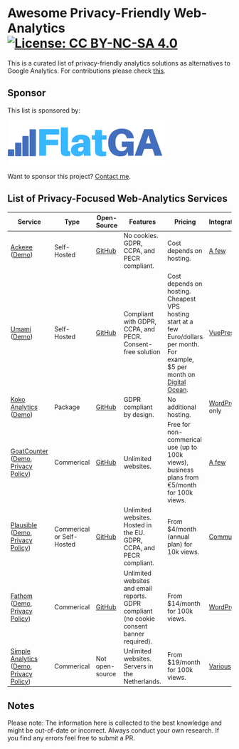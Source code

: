 # Awesome Privacy-Friendly Web-Analytics [![License: CC BY-NC-SA 4.0](https://licensebuttons.net/l/by-nc-sa/4.0/80x15.png)](https://creativecommons.org/licenses/by-nc-sa/4.0/)

This is a curated list of privacy-friendly analytics solutions as alternatives to Google Analytics. For contributions please check [this](CONTRIBUTIONS.md).

## Sponsor

This list is sponsored by:

<a href="https://flatga.io" target="_blank"><img src="https://raw.githubusercontent.com/spekulatius/awesome-privacy-friendly-web-analytics/master/images/flatga.png" height="100px"></a>

Want to sponsor this project? [Contact me](https://peterthaleikis.com/contact).


## List of Privacy-Focused Web-Analytics Services

|Service|Type|Open-Source|Features|Pricing|Integrations|
|---|---|---|---|---|---|
|[Ackeee](https://ackee.electerious.com/)<br>([Demo](https://demo.ackee.electerious.com/))|Self-Hosted|[GitHub](https://github.com/electerious/Ackee)|No cookies. GDPR, CCPA, and PECR compliant.|Cost depends on hosting.|[A few](https://github.com/electerious/Ackee#related)|
|[Umami](https://umami.is)<br>([Demo](https://app.umami.is/share/ISgW2qz8/flightphp.com))|Self-Hosted|[GitHub](https://github.com/mikecao/umami)|Compliant with GDPR, CCPA, and PECR. Consent-free solution|Cost depends on hosting. Cheapest VPS hosting start at a few Euro/dollars per month. For example, $5 per month on [Digital Ocean](https://peterthaleikis.com/digitalocean).|[VuePress](https://github.com/spekulatius/vuepress-plugin-umami)|
|[Koko Analytics](https://www.kokoanalytics.com/)<br>([Demo](https://www.kokoanalytics.com/wp/wp-admin/index.php?page=koko-analytics#/))|Package|[GitHub](https://github.com/ibericode/koko-analytics)|GDPR compliant by design.|No additional hosting.|[WordPress](https://wordpress.org/plugins/koko-analytics/) only|
|[GoatCounter](https://www.goatcounter.com)<br>([Demo](https://stats.arp242.net/), [Privacy Policy](https://www.goatcounter.com/privacy))|Commerical|[GitHub](https://github.com/zgoat/goatcounter)|Unlimited websites.|Free for non-commerical use (up to 100k views), business plans from €5/month for 100k views.|[A few](https://www.goatcounter.com/code)|
|[Plausible](https://plausible.io/)<br>([Demo](https://plausible.io/plausible.io), [Privacy Policy](https://plausible.io/privacy))|Commerical or Self-Hosted|[GitHub](https://github.com/plausible/analytics)|Unlimited websites. Hosted in the EU. GDPR, CCPA, and PECR compliant.|From $4/month (annual plan) for 10k views.|[Community](https://docs.plausible.io/community-integrations)|
|[Fathom](https://usefathom.com/)<br>([Demo](https://app.usefathom.com/share/sqqvo/chimp+essentials), [Privacy Policy](https://usefathom.com/privacy))|Commerical|[GitHub](https://github.com/usefathom/fathom)|Unlimited websites and email reports. GDPR compliant (no cookie consent banner required).|From $14/month for 100k views.|[WordPress](https://github.com/usefathom/wordpress-plugin)|
|[Simple Analytics](https://simpleanalytics.com/)<br>([Demo](https://simpleanalytics.com/simpleanalytics.com), [Privacy Policy](https://simpleanalytics.com/privacy))|Commerical|Not open-source|Unlimited websites. Servers in the Netherlands.|From $19/month for 100k views.|[Various](https://github.com/simpleanalytics/)|


## Notes

Please note: The information here is collected to the best knowledge and might be out-of-date or incorrect. Always conduct your own research. If you find any errors feel free to submit a PR.
